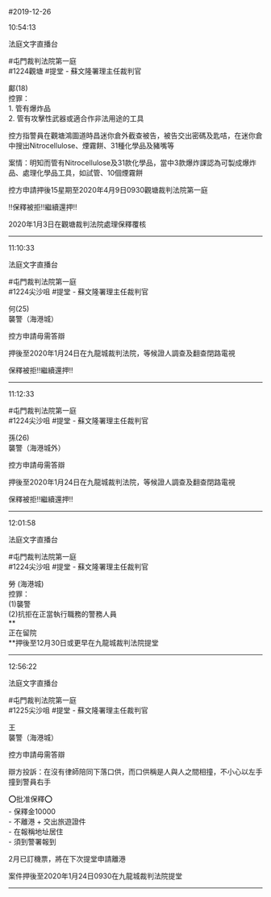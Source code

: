 #2019-12-26


10:54:13

法庭文字直播台

\#屯門裁判法院第一庭  
\#1224觀塘 \#提堂 - 蘇文隆署理主任裁判官  
  
鄺(18)  
控罪：  
1\. 管有爆炸品  
2\. 管有攻擊性武器或適合作非法用途的工具  
  
控方指警員在觀塘鴻圖道時昌迷你倉外截查被告，被告交出密碼及匙咭，在迷你倉中搜出Nitrocellulose、煙霧餅、31種化學品及豬嘴等  
  
案情：明知而管有Nitrocellulose及31款化學品，當中3款爆炸課認為可製成爆炸品、處理化學品工具，如試管、10個煙霧餅  
  
控方申請押後15星期至2020年4月9日0930觀塘裁判法院第一庭  
  
‼️保釋被拒‼️繼續還押‼️  
  
2020年1月3日在觀塘裁判法院處理保釋覆核

---
      
11:10:33

法庭文字直播台

\#屯門裁判法院第一庭  
\#1224尖沙咀 \#提堂 - 蘇文隆署理主任裁判官  
  
何(25)  
襲警（海港城）  
  
控方申請毋需答辯  
  
押後至2020年1月24日在九龍城裁判法院，等候證人調查及翻查閉路電視  
  
保釋被拒‼️繼續還押‼️

---
      
11:12:33



\#屯門裁判法院第一庭  
\#1224尖沙咀 \#提堂 - 蘇文隆署理主任裁判官  
  
孫(26)  
襲警（海港城外）  
  
控方申請毋需答辯  
  
押後至2020年1月24日在九龍城裁判法院，等候證人調查及翻查閉路電視  
  
保釋被拒‼️繼續還押‼️

---
      
12:01:58

法庭文字直播台

\#屯門裁判法院第一庭  
\#1224尖沙咀 \#提堂 - 蘇文隆署理主任裁判官  
  
勞 (海港城)  
控罪：  
(1)襲警  
(2)抗拒在正當執行職務的警務人員  
**  
正在留院  
**押後至12月30日或更早在九龍城裁判法院提堂

---
      
12:56:22

法庭文字直播台

\#屯門裁判法院第一庭  
\#1225尖沙咀 \#提堂 - 蘇文隆署理主任裁判官  
  
王  
襲警（海港城）  
  
控方申請毋需答辯  
  
辯方投訴：在沒有律師陪同下落口供，而口供稱是人與人之間相撞，不小心以左手撞到警員右手  
  
⭕️批准保釋⭕️  
\- 保釋金10000  
\- 不離港 + 交出旅遊證件  
\- 在報稱地址居住  
\- 須到警署報到  
  
2月已訂機票，將在下次提堂申請離港  
  
案件押後至2020年1月24日0930在九龍城裁判法院提堂

---
      